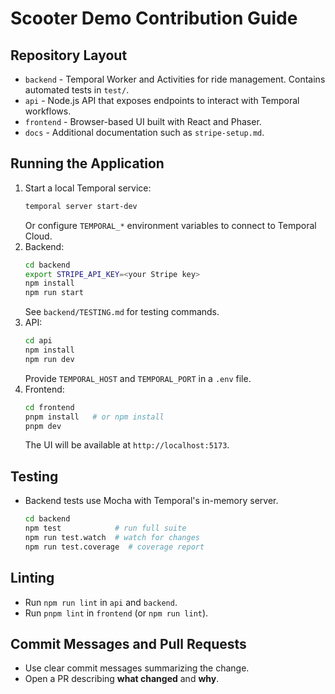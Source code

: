 # Scooter Demo Contribution Guide

## Repository Layout
- `backend` - Temporal Worker and Activities for ride management. Contains automated tests in `test/`.
- `api` - Node.js API that exposes endpoints to interact with Temporal workflows.
- `frontend` - Browser-based UI built with React and Phaser.
- `docs` - Additional documentation such as `stripe-setup.md`.

## Running the Application
1. Start a local Temporal service:
   ```bash
   temporal server start-dev
   ```
   Or configure `TEMPORAL_*` environment variables to connect to Temporal Cloud.
2. Backend:
   ```bash
   cd backend
   export STRIPE_API_KEY=<your Stripe key>
   npm install
   npm run start
   ```
   See `backend/TESTING.md` for testing commands.
3. API:
   ```bash
   cd api
   npm install
   npm run dev
   ```
   Provide `TEMPORAL_HOST` and `TEMPORAL_PORT` in a `.env` file.
4. Frontend:
   ```bash
   cd frontend
   pnpm install   # or npm install
   pnpm dev
   ```
   The UI will be available at `http://localhost:5173`.

## Testing
- Backend tests use Mocha with Temporal's in-memory server.
  ```bash
  cd backend
  npm test            # run full suite
  npm run test.watch  # watch for changes
  npm run test.coverage  # coverage report
  ```

## Linting
- Run `npm run lint` in `api` and `backend`.
- Run `pnpm lint` in `frontend` (or `npm run lint`).

## Commit Messages and Pull Requests
- Use clear commit messages summarizing the change.
- Open a PR describing **what changed** and **why**.
